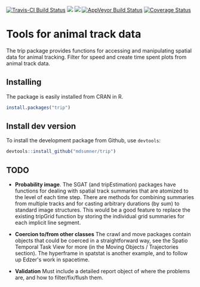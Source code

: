 
<!-- README.md is generated from README.Rmd. Please edit that file -->
[![Travis-CI Build Status](https://travis-ci.org/mdsumner/trip.svg?branch=master)](https://travis-ci.org/mdsumner/trip) [![](http://www.r-pkg.org/badges/version/pkgconfig)](http://www.r-pkg.org/pkg/trip) [![](http://cranlogs.r-pkg.org/badges/pkgconfig)](http://www.r-pkg.org/pkg/trip) [![AppVeyor Build Status](https://ci.appveyor.com/api/projects/status/github/mdsumner/trip?branch=master&svg=true)](https://ci.appveyor.com/project/mdsumner/trip) [![Coverage Status](https://img.shields.io/codecov/c/github/mdsumner/trip/master.svg)](https://codecov.io/github/mdsumner/trip?branch=master)

Tools for animal track data
===========================

The trip package provides functions for accessing and manipulating spatial data for animal tracking. Filter for speed and create time spent plots from animal track data.

Installing
----------

The package is easily installed from CRAN in R.

``` r
install.packages("trip")
```

Install dev version
-------------------

To install the development package from Github, use `devtools`:

``` r
devtools::install_github("mdsumner/trip")
```

TODO
----

-   **Probability image**. The SGAT (and tripEstimation) packages have functions for dealing with spatial track summaries that are atomized to the level of each time step. There are methods for combining summaries from multiple tracks and for casting arbitrary durations (by sum) to standard image structures. This would be a good feature to replace the existing tripGrid function by storing the individual grid summaries for each implicit line segment.

-   **Coercion to/from other classes** The crawl and move packages contain objects that could be coerced in a straightforward way, see the Spatio Temporal Task View for more (in the Moving Objects / Trajectories section). The hyperframe in spatstat is another example, and to follow up Edzer's work in spacetime.

-   **Validation** Must include a detailed report object of where the problems are, and how to filter/fix/flush them.
